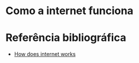 
# Como a internet funciona


# Referência bibliográfica

* [How does internet works](https://cs.fyi/guide/how-does-internet-work)
